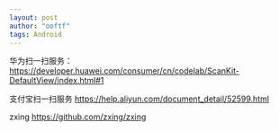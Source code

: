 ```yaml
---
layout: post
author: "ooftf"
tags: Android
---
```


华为扫一扫服务：https://developer.huawei.com/consumer/cn/codelab/ScanKit-DefaultView/index.html#1

支付宝扫一扫服务 https://help.aliyun.com/document_detail/52599.html

zxing https://github.com/zxing/zxing
